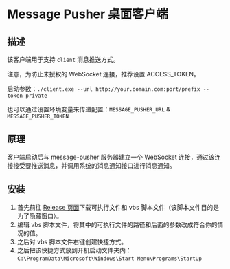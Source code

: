 # Message Pusher 桌面客户端
## 描述
该客户端用于支持 `client` 消息推送方式。

注意，为防止未授权的 WebSocket 连接，推荐设置 ACCESS_TOKEN。

启动参数：`./client.exe --url http://your.domain.com:port/prefix --token private`

也可以通过设置环境变量来传递配置：`MESSAGE_PUSHER_URL` & `MESSAGE_PUSHER_TOKEN`

## 原理
客户端启动后与 message-pusher 服务器建立一个 WebSocket 连接，通过该连接接受要推送消息，并调用系统的消息通知接口进行消息通知。

## 安装
1. 首先前往 [Release 页面](https://github.com/songquanpeng/message-pusher/releases)下载可执行文件和 vbs 脚本文件（该脚本文件目的是为了隐藏窗口）。
2. 编辑 vbs 脚本文件，将其中的可执行文件的路径和后面的参数改成符合你的情况的值。
3. 之后对 vbs 脚本文件右键创建快捷方式。
5. 之后把该快捷方式放到开机启动文件夹内：`C:\ProgramData\Microsoft\Windows\Start Menu\Programs\StartUp`
